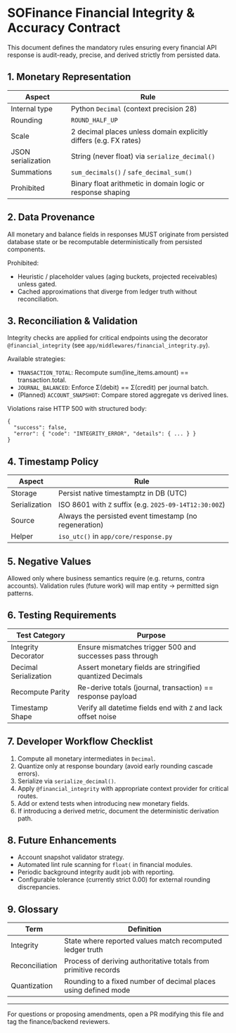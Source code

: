 # SOFinance Financial Integrity & Accuracy Contract

This document defines the mandatory rules ensuring every financial API response
is audit-ready, precise, and derived strictly from persisted data.

## 1. Monetary Representation
| Aspect | Rule |
|-------|------|
| Internal type | Python `Decimal` (context precision 28) |
| Rounding | `ROUND_HALF_UP` |
| Scale | 2 decimal places unless domain explicitly differs (e.g. FX rates) |
| JSON serialization | String (never float) via `serialize_decimal()` |
| Summations | `sum_decimals()` / `safe_decimal_sum()` |
| Prohibited | Binary float arithmetic in domain logic or response shaping |

## 2. Data Provenance
All monetary and balance fields in responses MUST originate from persisted
database state or be recomputable deterministically from persisted components.

Prohibited:
- Heuristic / placeholder values (aging buckets, projected receivables) unless gated.
- Cached approximations that diverge from ledger truth without reconciliation.

## 3. Reconciliation & Validation
Integrity checks are applied for critical endpoints using the decorator
`@financial_integrity` (see `app/middlewares/financial_integrity.py`).

Available strategies:
- `TRANSACTION_TOTAL`: Recompute sum(line_items.amount) == transaction.total.
- `JOURNAL_BALANCED`: Enforce Σ(debit) == Σ(credit) per journal batch.
- (Planned) `ACCOUNT_SNAPSHOT`: Compare stored aggregate vs derived lines.

Violations raise HTTP 500 with structured body:
```
{
  "success": false,
  "error": { "code": "INTEGRITY_ERROR", "details": { ... } }
}
```

## 4. Timestamp Policy
| Aspect | Rule |
|--------|------|
| Storage | Persist native timestamptz in DB (UTC) |
| Serialization | ISO 8601 with `Z` suffix (e.g. `2025-09-14T12:30:00Z`) |
| Source | Always the persisted event timestamp (no regeneration) |
| Helper | `iso_utc()` in `app/core/response.py` |

## 5. Negative Values
Allowed only where business semantics require (e.g. returns, contra accounts).
Validation rules (future work) will map entity → permitted sign patterns.

## 6. Testing Requirements
| Test Category | Purpose |
|---------------|---------|
| Integrity Decorator | Ensure mismatches trigger 500 and successes pass through |
| Decimal Serialization | Assert monetary fields are stringified quantized Decimals |
| Recompute Parity | Re-derive totals (journal, transaction) == response payload |
| Timestamp Shape | Verify all datetime fields end with `Z` and lack offset noise |

## 7. Developer Workflow Checklist
1. Compute all monetary intermediates in `Decimal`.
2. Quantize only at response boundary (avoid early rounding cascade errors).
3. Serialize via `serialize_decimal()`.
4. Apply `@financial_integrity` with appropriate context provider for critical routes.
5. Add or extend tests when introducing new monetary fields.
6. If introducing a derived metric, document the deterministic derivation path.

## 8. Future Enhancements
- Account snapshot validator strategy.
- Automated lint rule scanning for `float(` in financial modules.
- Periodic background integrity audit job with reporting.
- Configurable tolerance (currently strict 0.00) for external rounding discrepancies.

## 9. Glossary
| Term | Definition |
|------|------------|
| Integrity | State where reported values match recomputed ledger truth |
| Reconciliation | Process of deriving authoritative totals from primitive records |
| Quantization | Rounding to a fixed number of decimal places using defined mode |

---
For questions or proposing amendments, open a PR modifying this file and tag
the finance/backend reviewers.
